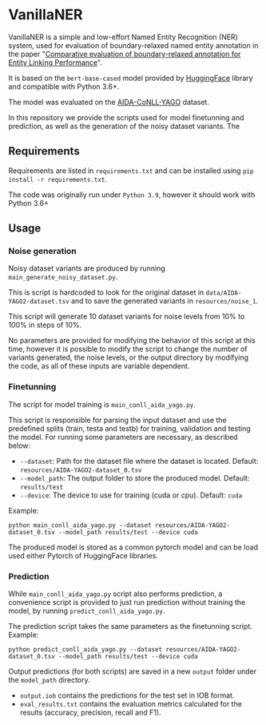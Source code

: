 # VanillaNER

VanillaNER is a simple and low-effort Named Entity Recognition (NER) system, used for evaluation of boundary-relaxed named entity annotation in the paper "[Comparative evaluation of boundary-relaxed annotation for Entity Linking Performance](link)".

It is based on the `bert-base-cased` model provided by [HuggingFace](https://huggingface.co/bert-base-cased) library and compatible with Python 3.6+. 

The model was evaluated on the [AIDA-CoNLL-YAGO](https://resources.mpi-inf.mpg.de/yago-naga/aida/downloads.html) dataset.

In this repository we provide the scripts used for model finetunning and prediction, as well as the generation of the noisy dataset variants. The

## Requirements

Requirements are listed in `requirements.txt` and can be installed using `pip install -r requirements.txt`.

The code was originally run under `Python 3.9`, however it should work with Python 3.6+

## Usage

### Noise generation

Noisy dataset variants are produced by running `main_generate_noisy_dataset.py`.

This is script is hardcoded to look for the original dataset in `data/AIDA-YAGO2-dataset.tsv` and to save the generated variants in `resources/noise_1`.

This script will generate 10 dataset variants for noise levels from 10% to 100% in steps of 10%.

No parameters are provided for modifying the behavior of this script at this time, however it is possible to modify the script to change the number of variants generated, the noise levels, or the output directory by modifying the code, as all of these inputs are variable dependent.

### Finetunning

The script for model training is `main_conll_aida_yago.py`. 

This script is responsible for parsing the input dataset and use the predefined splits (train, testa and testb) for training, validation and testing the model.
For running some parameters are necessary, as described below:

- `--dataset`: Path for the dataset file where the dataset is located. Default: `resources/AIDA-YAGO2-dataset_0.tsv`
- `--model_path`: The output folder to store the produced model. Default: `results/test`
- `--device`: The device to use for training (cuda or cpu). Default: `cuda`

Example:

    python main_conll_aida_yago.py --dataset resources/AIDA-YAGO2-dataset_0.tsv --model_path results/test --device cuda

The produced model is stored as a common pytorch model and can be load used either Pytorch of HuggingFace libraries.

### Prediction
 
While `main_conll_aida_yago.py` script also performs prediction, a convenience script is provided to just run prediction without training the model, by running `predict_conll_aida_yago.py`.

The prediction script takes the same parameters as the finetunning script. Example:

    python predict_conll_aida_yago.py --dataset resources/AIDA-YAGO2-dataset_0.tsv --model_path results/test --device cuda

Output predictions (for both scripts) are saved in a new `output` folder under the `model_path` directory. 
- `output.iob` contains the predictions for the test set in IOB format.
- `eval_results.txt` contains the evaluation metrics calculated for the results (accuracy, precision, recall and F1).
